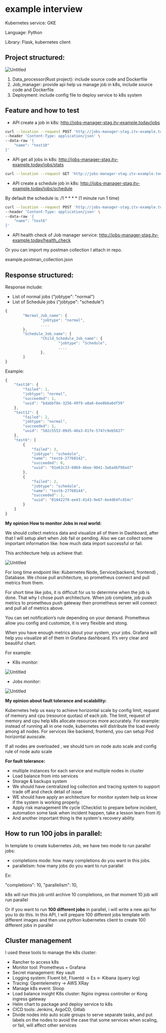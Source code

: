 # example interview

Kubernetes service: GKE

Language: Python

Library: Flask, kubernetes client

## Project structured:

![Untitled](media/Untitled.png)

1. Data_processor(Rust project): include source  code and Dockerfile
2. Job_manager: provide api help us manage job in k8s, include source code and Dockerfile
3. Deployment: include config file to deploy service to k8s system

## Feature and how to test

- API create a job in k8s: http://jobs-manager-stag.itv-example.today/jobs

```bash
curl --location --request POST 'http://jobs-manager-stag.itv-example.today/jobs' \
--header 'Content-Type: application/json' \
--data-raw '{
    "name": "test10"
}'
```

- API get all jobs in k8s: http://jobs-manager-stag.itv-example.today/jobs/stats

```bash
curl --location --request GET 'http://jobs-manager-stag.itv-example.today/jobs/stats'
```

- API create a  schedule job in k8s: http://jobs-manager-stag.itv-example.today/jobs/schedule

By default the schedule is: /1 * * * * (1 minute run 1 time)

```bash
curl --location --request POST 'http://jobs-manager-stag.itv-example.today/jobs/schedule' \
--header 'Content-Type: application/json' \
--data-raw '{
    "name": "test6"
}'
```

- API health check of Job manager service: http://jobs-manager-stag.itv-example.today/health_check

Or you can import my postman collection I attach in repo.

example.postman_collection.json

## Response structured:

Response include: 

- List of normal jobs ("jobtype": "normal")
- List of Schedule jobs ("jobtype": "schedule")

```jsx
{
		"Normal_Job_name": {
				"jobtype": "normal",
				....
		},
		"Schedule_Job_name": [
				"Child_Schedule_Job_name": {
						"jobtype": "Schedule",
						....
				},
		]
}
```

Example:

```jsx
{
    "test10": {
        "failed": 1,
        "jobtype": "normal",
        "succeeded": 1,
        "uuid": "bdabbf8e-3256-49f9-a8a6-6ee0b6a6df59"
    },
    "test12": {
        "failed": 2,
        "jobtype": "normal",
        "succeeded": 1,
        "uuid": "582c5553-09d5-40a3-81fe-5747c9eb5627"
    },
    "test6": [
        {
            "failed": 3,
            "jobtype": "schedule",
            "name": "test6-27768142",
            "succeeded": 0,
            "uuid": "91e63c33-6069-46ee-9841-3a6a4bf98a47"
        },
        {
            "failed": 2,
            "jobtype": "schedule",
            "name": "test6-27768144",
            "succeeded": 1,
            "uuid": "01042270-ee43-4143-9e67-6e4d64fc454c"
        }
    ]
}
```

**My opinion How to monitor Jobs in real world:**

We should collect metrics data and visualize all of them in Dashboard, after that I will setup alert when Job fail or pending. Also we can collect some important information like: how much data import successful or fail. 

This architecture help us achieve that:

![Untitled](media/Untitled%201.png)

For long time endpoint like: Kubernetes Node, Service(backend, frontend) , Database. We chose pull architecture, so prometheus connect and pull metrics from them. 

For short time like jobs, it is difficult for us to determine when the job is done. That why I chose push architecture. When job complete, job push metrics to prometheus push gateway then prometheus server will connect and pull all of metrics above. 

You can set notification’s rule depending on your demand. Prometheus allow you config and customize, it is very flexible and stong.

When you have enough metrics about your system, your jobs. Grafana will help you visualize all of them in Grafana dashboard. It’s very clear and beautiful chart. 

For example:

- K8s monitor:

![Untitled](media/Untitled%202.png)

- Jobs monitor:

![Untitled](media/Untitled%203.png)

**My opinion about fault tolerance and scalability:**

Kubernetes help us easy to achieve horizontal scale by config limit, request of memory and cpu (resource quotas) of each job. The  limit, request of memory and cpu help k8s allocate resources more accurately. For example: instead of running all in one node, kubernetes will distribute the load evenly among all nodes. For services like backend, frontend, you can setup Pod horizontal auoscale.

If all nodes are overloaded , we should turn on node auto scale and config rule of node auto scale

**For fault tolerance:** 

- multiple instances for each service and multiple nodes in cluster
- Load balance from into services
- Storage & backups system
- We should have centralized log collection and tracing system to support trade off and check detail of issue
- WE should have apply an  architecture for monitor system help us know if the system is working properly.
- Apply risk management life cycle (Checklist to prepare before incident, automation some task when incident happen,  take a lesson learn from it)
- And another important thing is the system's recovery ability

## How to run 100 jobs in parallel:

In template to create kubernetes Job, we have two mode to run parallel jobs:

- completions mode: how many completions do you want in this jobs.
- parallelism: how many jobs do you want to run parallel

Ex:

"completions": 10, 
"parallelism": 10,

k8s will run this job until archive 10 completions, on that moment 10 job will run parallel

Or if you want to run **100 different jobs** in parallel, i will write a new api for you to do this. In this API, I will prepare  100 different jobs template with different images and then use python kubernetes client to create 100 different jobs in parallel

## Cluster management

I used these tools to manage the k8s cluster: 

- Rancher to access k8s
- Monitor tool: Prometheus + Grafana
- Secret management: Key vault
- Logging system: Fluent bit, Fluentd → Es ← Kibana (query log)
- Tracing: Opentelemetry → AWS XRay
- Manage k8s event: Sloop
- Load balance insight K8s cluster: Nginx ingress controller or Kong ingress gateway
- Helm chart to package and deploy service  to k8s
- CICD tools: Jenkins, ArgoCD, Gitlab
- Divide nodes into auto scale groups to serve separate tasks, and put labels on the nodes to avoid the case that some services when scaling, or fail, will affect other services